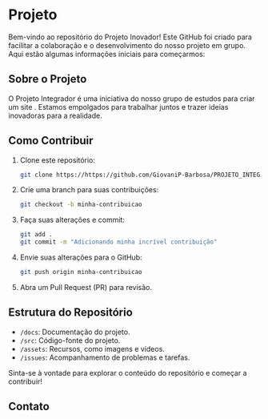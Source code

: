 # Projeto 

Bem-vindo ao repositório do Projeto Inovador! Este GitHub foi criado para facilitar a colaboração e o desenvolvimento do nosso projeto em grupo. Aqui estão algumas informações iniciais para começarmos:

## Sobre o Projeto

O Projeto Integrador é uma iniciativa do nosso grupo de estudos para criar um site . Estamos empolgados para trabalhar juntos e trazer ideias inovadoras para a realidade.

## Como Contribuir

1. Clone este repositório:

    ```bash
    git clone https://https://github.com/GiovaniP-Barbosa/PROJETO_INTEGRADOR
    ```

2. Crie uma branch para suas contribuições:

    ```bash
    git checkout -b minha-contribuicao
    ```

3. Faça suas alterações e commit:

    ```bash
    git add .
    git commit -m "Adicionando minha incrível contribuição"
    ```

4. Envie suas alterações para o GitHub:

    ```bash
    git push origin minha-contribuicao
    ```

5. Abra um Pull Request (PR) para revisão.

## Estrutura do Repositório

- `/docs`: Documentação do projeto.
- `/src`: Código-fonte do projeto.
- `/assets`: Recursos, como imagens e vídeos.
- `/issues`: Acompanhamento de problemas e tarefas.

Sinta-se à vontade para explorar o conteúdo do repositório e começar a contribuir!

## Contato


